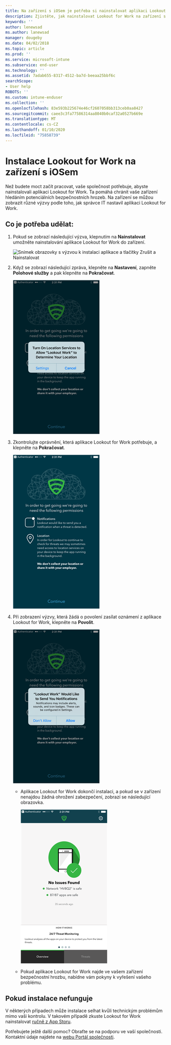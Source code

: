 ```yaml
---
title: Na zařízení s iOSem je potřeba si nainstalovat aplikaci Lookout for Work | Dokumentace Microsoftu
description: Zjistěte, jak nainstalovat Lookout for Work na zařízení s iOSem.
keywords: ''
author: lenewsad
ms.author: lanewsad
manager: dougeby
ms.date: 04/02/2018
ms.topic: article
ms.prod: ''
ms.service: microsoft-intune
ms.subservice: end-user
ms.technology: ''
ms.assetid: 7adab655-8317-4512-ba7d-beeaa25bbf6c
searchScope:
- User help
ROBOTS: ''
ms.custom: intune-enduser
ms.collection: ''
ms.openlocfilehash: 83e593b225674e46cf2607058bb313ceb0aa8427
ms.sourcegitcommit: caee3c3fa77586314aa8040b0caf32a0527b669e
ms.translationtype: MT
ms.contentlocale: cs-CZ
ms.lasthandoff: 01/10/2020
ms.locfileid: "75858739"
---
```

# <a name="install-lookout-for-work-on-your-ios-device"></a>Instalace Lookout for Work na zařízení s iOSem


Než budete moct začít pracovat, vaše společnost potřebuje, abyste nainstalovali aplikaci Lookout for Work. Ta pomáhá chránit vaše zařízení hledáním potenciálních bezpečnostních hrozeb. Na zařízení se můžou zobrazit různé výzvy podle toho, jak správce IT nastavil aplikaci Lookout for Work.


## <a name="what-you-need-to-do"></a>Co je potřeba udělat:

1. Pokud se zobrazí následující výzva, klepnutím na **Nainstalovat** umožněte nainstalování aplikace Lookout for Work do zařízení.

      ![Snímek obrazovky s výzvou k instalaci aplikace a tlačítky Zrušit a Nainstalovat](/intune-user-help/media/ios-mts-install-app-request-after-1804.png)

2. Když se zobrazí následující zpráva, klepněte na **Nastavení**, zapněte **Polohové služby** a pak klepněte na **Pokračovat**.

      ![Klepněte na Nastavení a pak na Polohové služby](./media/ios-lfw-allow-location-services.png)

3. Zkontrolujte oprávnění, která aplikace Lookout for Work potřebuje, a klepněte na **Pokračovat**.

      ![jste připojeni k aplikaci Lookout for Work](./media/ios-lfw-permissions-lookout-needs.png)

4. Při zobrazení výzvy, která žádá o povolení zasílat oznámení z aplikace Lookout for Work, klepněte na **Povolit**.

     ![Klepněte na Nastavení a pak na Polohové služby](./media/ios-lfw-allow-notifications.png)

   * Aplikace Lookout for Work dokončí instalaci, a pokud se v zařízení nenajdou žádná ohrožení zabezpečení, zobrazí se následující obrazovka.

     ![Aplikace Lookout for Work nenašla žádné bezpečnostní hrozby.](./media/ios-lfw-no-threats-found.png)

   * Pokud aplikace Lookout for Work najde ve vašem zařízení bezpečnostní hrozbu, nabídne vám pokyny k vyřešení vašeho problému.

## <a name="if-the-installation-doesnt-work"></a>Pokud instalace nefunguje

V některých případech může instalace selhat kvůli technickým problémům mimo vaši kontrolu. V takovém případě zkuste Lookout for Work nainstalovat [ručně z App Storu](https://itunes.apple.com/app/lookout-for-work/id997193468).

Potřebujete ještě další pomoc? Obraťte se na podporu ve vaší společnosti. Kontaktní údaje najdete na [webu Portál společnosti](https://go.microsoft.com/fwlink/?linkid=2010980).

